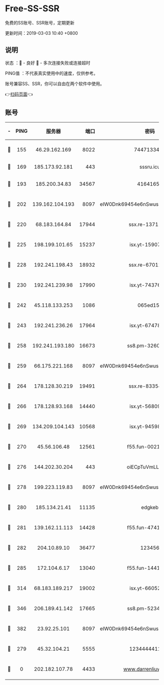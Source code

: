 # Free-SS-SSR

免费的SS账号、SSR账号，定期更新

更新时间：2019-03-03 10:40 +0800

## 说明

状态     ：🙂 - 良好 🙁 - 多次连接失败或连接超时

PING值   ：不代表真实使用中的速度，仅供参考。

账号兼容SS、SSR，你可以自由在两个软件中使用。

👉[扫码页面](https://liesauer.github.io/free-ss-ssr.github.io/)👈

## 账号

|-|PING|服务器|端口|密码|加密方式|区域|
|:----:|:----:|:-----:|-----:|:----:|:----:|:----:|
|🙂|155|46.29.162.169|8022|7447133485|aes-256-cfb|RU|
|🙂|169|185.173.92.181|443|sssru.icu|rc4-md5|RU|
|🙂|193|185.200.34.83|34567|41641651|aes-256-cfb|US|
|🙂|202|139.162.104.193|8097|eIW0Dnk69454e6nSwuspv9DmS201tQ0D|aes-256-cfb|JP|
|🙂|220|68.183.164.84|17944|ssx.re-13711103|aes-256-cfb|US|
|🙂|225|198.199.101.65|15237|isx.yt-15907759|aes-256-cfb|US|
|🙂|228|192.241.198.43|18932|ssx.re-67012369|aes-256-cfb|US|
|🙂|230|192.241.239.98|17990|isx.yt-74376721|aes-256-cfb|US|
|🙂|242|45.118.133.253|1086|065ed15a|aes-256-cfb|SG|
|🙂|243|192.241.236.26|17964|isx.yt-67478866|aes-256-cfb|US|
|🙂|258|192.241.193.180|16673|ss8.pm-32602550|aes-256-cfb|US|
|🙂|259|66.175.221.168|8097|eIW0Dnk69454e6nSwuspv9DmS201tQ0D|aes-256-cfb|US|
|🙂|264|178.128.30.219|19491|ssx.re-83354256|aes-256-cfb|SG|
|🙂|266|178.128.93.168|14440|isx.yt-56809452|aes-256-cfb|SG|
|🙂|269|134.209.104.143|10568|isx.yt-94598506|aes-256-cfb|SG|
|🙂|270|45.56.106.48|12561|f55.fun-00211476|aes-256-cfb|US|
|🙂|276|144.202.30.204|443|oiECpTuVmLLxk4Ts|aes-256-cfb|US|
|🙂|278|199.223.119.83|8097|eIW0Dnk69454e6nSwuspv9DmS201tQ0D|aes-256-cfb|US|
|🙂|280|185.134.21.41|11135|edgkeb|aes-256-cfb|GB|
|🙂|281|139.162.11.113|14428|f55.fun-47410075|aes-256-cfb|SG|
|🙂|282|204.10.89.10|36477|123456|aes-256-cfb|US|
|🙂|285|172.104.6.17|13040|f55.fun-14418774|aes-256-cfb|US|
|🙂|314|68.183.189.217|19002|isx.yt-66052307|aes-256-cfb|SG|
|🙂|346|206.189.41.142|17665|ss8.pm-52341360|aes-256-cfb|SG|
|🙂|382|23.92.25.101|8097|eIW0Dnk69454e6nSwuspv9DmS201tQ0D|aes-256-cfb|US|
|🙂|279|45.32.104.21|5555|1234444411111|aes-256-cfb|SG|
|🙁|0|202.182.107.78|4433|www.darrenliuwei.com|aes-256-cfb|JP|
